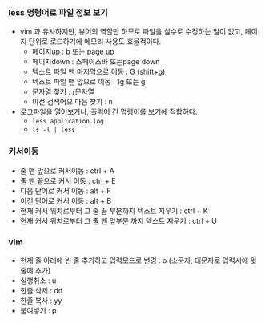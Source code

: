### less 명령어로 파일 정보 보기
- vim 과 유사하지만, 뷰어의 역할만 하므로 파일을 실수로 수정하는 일이 없고, 페이지 단위로 로드하기에 메모리 사용도 효율적이다.
	- 페이지up : b 또는 page up
	- 페이지down : 스페이스바 또는page down
	- 텍스트 파일 맨 마지막으로 이동 : G (shift+g)
	- 텍스트 파일 맨 앞으로 이동 : 1g 또는 g
	- 문자열 찾기 : /문자열
	- 이전 검색어으 다음 찾기 : n
- 로그파일을 열어보거나, 출력이 긴 명령어를 보기에 적합하다.
	- `less application.log`
	- `ls -l | less`

### 커서이동
- 줄 맨 앞으로 커서이동 : ctrl + A
- 줄 맨 끝으로 커서 이동 : ctrl + E
- 다음 단어로 커서 이동 : alt + F
- 이전 단어로 커서 이동 : alt + B
- 현재 커서 위치로부터 그 줄 끝 부분까지 텍스트 지우기 : ctrl + K
- 현재 커서 위치로부터 그 줄 맨 앞부분 까지 텍스트 지우기 : ctrl + U

### vim
- 현재 줄 아래에 빈 줄 추가하고 입력모드로 변경 : o (소문자, 대문자로 입력시에 윗줄에 추가)
- 실행취소 : u
- 한줄 삭제 : dd
- 한줄 복사 : yy
- 붙여넣기 : p
